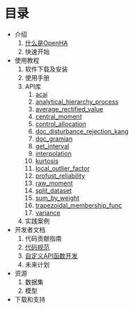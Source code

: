 # 目录

- 介绍
    1. [什么是OpenHA](./1_introduction/what.html)
    1. 快速开始
- 使用教程
    1. 软件下载及安装
    1. 使用手册
    1. API库
        1. [acai](./2_tutorial/acai.html)
        1. [analytical_hierarchy_process](./2_tutorial/analytical_hierarchy_process.html)    
        1. [average_rectified_value](./2_tutorial/average_rectified_value.html)
        1. [central_moment](./2_tutorial/central_moment.html)
        1. [control_allocation](./2_tutorial/control_allocation.html)
        1. [doc_disturbance_rejection_kang](./2_tutorial/doc_disturbance_rejection_kang.html)
        1. [doc_gramian](./2_tutorial/doc_gramian.html)
        1. [get_interval](./2_tutorial/get_interval.html)
        1. [interpolation](./2_tutorial/interpolation.html)
        1. [kurtosis](./2_tutorial/kurtosis.html)
        1. [local_outlier_factor](./2_tutorial/local_outlier_factor.html)
        1. [profust_reliability](./2_tutorial/profust_reliability.html)
        1. [raw_moment](./2_tutorial/raw_moment.html)
        1. [split_dataset](./2_tutorial/split_dataset.html)
        1. [sum_by_weight](./2_tutorial/sum_by_weight.html)
        1. [trapezoidal_membership_func](./2_tutorial/trapezoidal_membership_func.html)      
        1. [variance](./2_tutorial/variance.html)
    1. 实践案例
- 开发者文档
    1. 代码贡献指南
    1. [代码规范](./3_developer/style.html)
    1. [自定义API函数开发](./3_developer/how_to_contribute.html)
    1. 未来计划
- 资源
    1. 数据集
    1. 模型
- 下载和支持
